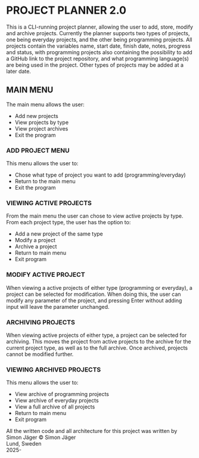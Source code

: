 # **PROJECT PLANNER 2.0**
This is a CLI-running project planner, allowing the user to add, store, modify and archive projects. Currently the planner supports two types of projects, one being everyday projects, and the other being programming projects. All projects contain the variables name, start date, finish date, notes, progress and status, with programming projects also containing the possibility to add a GitHub link to the project repository, and what programming language(s) are being used in the project. Other types of projects may be added at a later date.



## **MAIN MENU**
The main menu allows the user:
* Add new projects
* View projects by type
* View project archives
* Exit the program

### **ADD PROJECT MENU**
This menu allows the user to:
* Chose what type of project you want to add (programming/everyday)
* Return to the main menu
* Exit the program

### **VIEWING ACTIVE PROJECTS**
From the main menu the user can chose to view active projects by type. From each project type, the user has the option to:
* Add a new project of the same type
* Modify a project
* Archive a project
* Return to main menu
* Exit program

### **MODIFY ACTIVE PROJECT**
When viewing a active projects of either type (programming or everyday), a project can be selected for modification. When doing this, the user can modify any parameter of the project, and pressing Enter without adding input will leave the parameter unchanged.

### **ARCHIVING PROJECTS**
When viewing active projects of either type, a project can be selected for archiving. This moves the project from active projects to the archive for the current project type, as well as to the full archive. Once archived, projects cannot be modified further.

### **VIEWING ARCHIVED PROJECTS**
This menu allows the user to:
* View archive of programming projects
* View archive of everyday projects
* View a full archive of all projects
* Return to main menu
* Exit program

All the written code and all architecture for this project was written by Simon Jäger
© Simon Jäger<br>
Lund, Sweden<br>
2025-